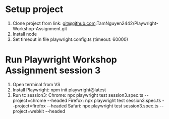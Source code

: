# Setup project
1. Clone project from link: git@github.com:TamNguyen2442/Playwright-Workshop-Assignment.git
2. Install node
3. Set timeout in file playwright.config.ts (timeout: 60000)
   
# Run Playwright Workshop Assignment session 3
1. Open terminal from VS
1. Install Playwright: npm init playwright@latest
2. Run tc session3:
   Chrome: npx playwright test session3.spec.ts --project=chrome --headed
   Firefox: npx playwright test session3.spec.ts --project=firefox --headed
   Safari: npx playwright test session3.spec.ts --project=webkit --headed
